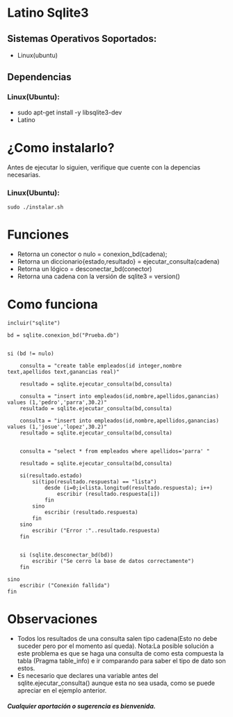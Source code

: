 # Latino Sqlite3


## Sistemas Operativos Soportados:

*   Linux(ubuntu)

## Dependencias

### Linux(Ubuntu):
 * sudo apt-get install -y libsqlite3-dev
 * Latino

# ¿Como instalarlo?
Antes de ejecutar lo siguien, verifique que cuente con la depencias necesarias.
### Linux(Ubuntu):

```
sudo ./instalar.sh
```

# Funciones
* Retorna un conector o nulo = conexion_bd(cadena);
* Retorna un diccionario{estado,resultado} = ejecutar_consulta(cadena)
* Retorna un lógico = desconectar_bd(conector)
* Retorna una cadena con la versión de sqlite3 = version()

# Como funciona
```
incluir("sqlite")

bd = sqlite.conexion_bd("Prueba.db")


si (bd != nulo)

    consulta = "create table empleados(id integer,nombre text,apellidos text,ganancias real)"

    resultado = sqlite.ejecutar_consulta(bd,consulta)

    consulta = "insert into empleados(id,nombre,apellidos,ganancias) values (1,'pedro','parra',30.2)"
    resultado = sqlite.ejecutar_consulta(bd,consulta)

    consulta = "insert into empleados(id,nombre,apellidos,ganancias) values (1,'josue','lopez',30.2)"
    resultado = sqlite.ejecutar_consulta(bd,consulta)
    

    consulta = "select * from empleados where apellidos='parra' "
    
    resultado = sqlite.ejecutar_consulta(bd,consulta)
    
    si(resultado.estado)
        si(tipo(resultado.respuesta) == "lista")
            desde (i=0;i<lista.longitud(resultado.respuesta); i++)
                escribir (resultado.respuesta[i])
            fin
        sino
            escribir (resultado.respuesta)
        fin
    sino
        escribir ("Error :"..resultado.respuesta)
    fin
    

    si (sqlite.desconectar_bd(bd))
        escribir ("Se cerro la base de datos correctamente")
    fin

sino
    escribir ("Conexión fallida")
fin
```
# Observaciones

* Todos los resultados de una consulta salen tipo cadena(Esto no debe suceder pero por el momento así queda). Nota:La posible solución a este problema es que se haga una consulta de como esta compuesta la tabla (Pragma table_info) e ir comparando para saber el tipo de dato son estos.
* Es necesario que declares una variable antes del sqlite.ejecutar_consulta() aunque esta no sea usada, como se puede apreciar en el ejemplo anterior.


##### Cualquier aportación o sugerencia es bienvenida.